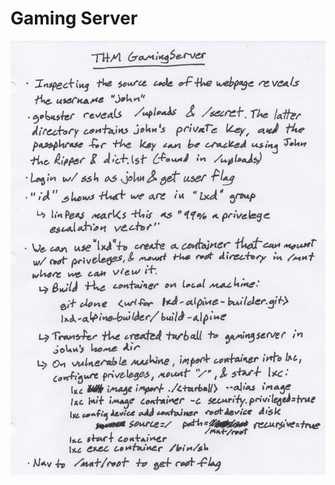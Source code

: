 # Gaming Server

![GamingServer.jpeg](https://github.com/sdvickers98/TryHackMe-Writeups/blob/main/images/GamingServer.jpeg)
